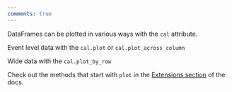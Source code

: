 ```yaml
---
comments: true
---
```

DataFrames can be plotted in various ways with the `cal` attribute. 


Event level data with the `cal.plot` or `cal.plot_across_column`

Wide data with the `cal.plot_by_row`

Check out the methods that start with `plot` in the [Extensions section](./../../modules/extensions.md) of the docs.